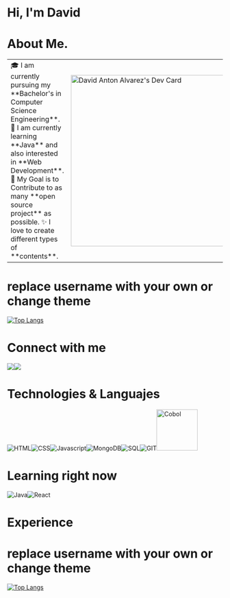 <!--
**Virien84/Virien84** is a ✨ _special_ ✨ repository because its `README.md` (this file) appears on your GitHub profile.

Here are some ideas to get you started:

- 🔭 I’m currently working on ...
- 🌱 I’m currently learning ...
- 👯 I’m looking to collaborate on ...
- 🤔 I’m looking for help with ...
- 💬 Ask me about ...
- 📫 How to reach me: ...
- 😄 Pronouns: ...
- ⚡ Fun fact: ...
-->
# Hi, I'm David

# About Me.
<table>
<tr>
  <td valign="center">
    🎓 I am currently pursuing my **Bachelor's in Computer Science Engineering**.
    🌱 I am currently learning **Java** and also interested in **Web Development**.
    🎯 My Goal is to Contribute to as many **open source project** as possible.
    ✨ I love to create different types of **contents**.
<td >
    <a href="https://app.daily.dev/Virien"><img src="https://api.daily.dev/devcards/5123ade8c52b4820a6526b33cabfb830.png?r=vj3" width="400" alt="David Anton Alvarez's Dev Card"/></a>
  </td>

</tr>
</table>

# replace username with your own or change theme
[![Top Langs](https://github-readme-stats.vercel.app/api/top-langs/?username=anuraghazra&layout=compact)](https://github.com/anuraghazra/github-readme-stats)

# Connect with me
<a href="http://www.linkedin.com/in/david-antón-álvarez-aa17a9229"><img src="https://img.icons8.com/fluency/96/000000/linkedin-circled.png"/></a><a href="mailto:david.anton.dev@gmail.com.com"><img src="https://img.icons8.com/fluency/96/000000/email-open.png"/></a>

# Technologies & Languajes
<img src="https://img.icons8.com/color/96/000000/html-5--v1.png" alt="HTML"/><img src="https://img.icons8.com/color/96/000000/css3.png" alt="CSS"/><img src="https://img.icons8.com/color/96/000000/javascript--v1.png" alt="Javascript"/><img src="https://img.icons8.com/color/96/000000/mongodb.png" alt="MongoDB"/><img src="https://img.icons8.com/color/96/000000/sql-database-administrators-group.png" alt="SQL"/><img src="https://img.icons8.com/color/96/000000/git.png" alt="GIT"/><img src="https://logodix.com/logo/2100260.png" width="96" height="96" alt="Cobol"/>

# Learning right now
<img src="https://img.icons8.com/color/96/000000/java-coffee-cup-logo--v1.png" alt="Java"/><img src="https://img.icons8.com/color/96/000000/react-native.png" alt="React"/>

# Experience

# replace username with your own or change theme
[![Top Langs](https://github-readme-stats.vercel.app/api/top-langs/?username=anuraghazra&layout=compact)](https://github.com/anuraghazra/github-readme-stats)

<!-- <a href="https://icons8.com/icon/qNUNvR9aEWql/linkedin-circled">LinkedIn Circled icon by Icons8</a> -->
<!-- <a href="https://icons8.com/icon/bqI4gOgp4z1f/email-open">Email Open icon by Icons8</a> -->
<!-- <a href="https://icons8.com/icon/20909/html-5">Html 5 icon by Icons8</a> -->
<!-- <a href="https://icons8.com/icon/21278/css3">CSS3 icon by Icons8</a> -->
<!-- <a href="https://icons8.com/icon/108784/javascript">JavaScript icon by Icons8</a> -->
<!-- <a href="https://icons8.com/icon/74402/mongodb">MongoDB icon by Icons8</a> -->
<!-- <a href="https://icons8.com/icon/55639/sql-database-administrators-group">SQL Database Administrators Group icon by Icons8</a> -->
<!-- <a href="https://icons8.com/icon/13679/java">Java icon by Icons8</a> -->
<!-- <a href="https://icons8.com/icon/20906/git">Git icon by Icons8</a> -->




